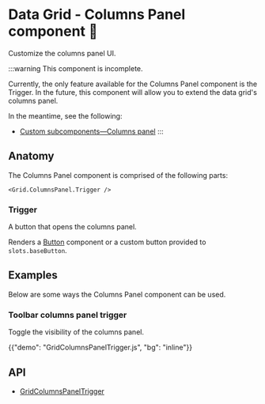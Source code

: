 # Data Grid - Columns Panel component 🚧

<p class="description">Customize the columns panel UI.</p>

:::warning
This component is incomplete.

Currently, the only feature available for the Columns Panel component is the Trigger. In the future, this component will allow you to extend the data grid's columns panel.

In the meantime, see the following:

- [Custom subcomponents—Columns panel](/x/react-data-grid/components/#columns-panel)
  :::

## Anatomy

The Columns Panel component is comprised of the following parts:

```tsx
<Grid.ColumnsPanel.Trigger />
```

### Trigger

A button that opens the columns panel.

Renders a [Button](/material-ui/react-button/) component or a custom button provided to `slots.baseButton`.

## Examples

Below are some ways the Columns Panel component can be used.

### Toolbar columns panel trigger

Toggle the visibility of the columns panel.

{{"demo": "GridColumnsPanelTrigger.js", "bg": "inline"}}

## API

- [GridColumnsPanelTrigger](/x/api/data-grid/grid-columns-panel-trigger/)
